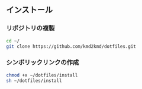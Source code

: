 ## インストール

### リポジトリの複製

```sh
cd ~/
git clone https://github.com/kmd2kmd/dotfiles.git
```

### シンボリックリンクの作成

```sh
chmod +x ~/dotfiles/install
sh ~/dotfiles/install
```
